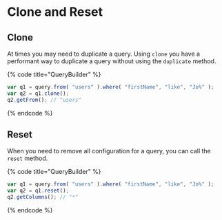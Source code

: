 # Clone and Reset

## Clone

At times you may need to duplicate a query.  Using `clone` you have a performant way to duplicate a query without using the `duplicate` method.

{% code title="QueryBuilder" %}
```javascript
var q1 = query.from( "users" ).where( "firstName", "like", "Jo%" );
var q2 = q1.clone();
q2.getFrom(); // "users"
```
{% endcode %}

## Reset

When you need to remove all configuration for a query, you can call the `reset` method.

{% code title="QueryBuilder" %}
```javascript
var q1 = query.from( "users" ).where( "firstName", "like", "Jo%" );
var q2 = q1.reset();
q2.getColumns(); // "*"
```
{% endcode %}

